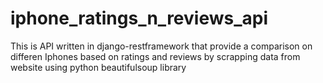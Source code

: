 # iphone_ratings_n_reviews_api
This is API written in django-restframework that provide a comparison on differen Iphones based on ratings and reviews by scrapping data from website using python beautifulsoup library
